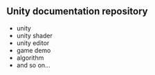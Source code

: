 ## Unity documentation repository

- unity
- unity shader
- unity editor
- game demo
- algorithm
- and so on...